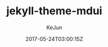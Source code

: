 ---
title: "jekyll-theme-mdui"
github: https://github.com/KeJunMao/jekyll-theme-mdui
demo: https://blog.kejun.space/
author: KeJun

ssg:
  - Jekyll
cms:
  - No Cms
date: 2017-05-24T03:00:15Z
github_branch: master
description: "🎨A Jekyll theme based on MDUI"
stale: false
---